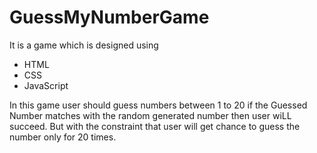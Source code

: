 # GuessMyNumberGame
It is a game which is designed using
   - HTML 
   - CSS
   - JavaScript
  
 In this game user should guess numbers between 1 to 20 
 if the Guessed Number matches with the random generated number then user wiLL succeed.
 But with the constraint that user will get chance to guess the number only for 20 times. 
 
 
